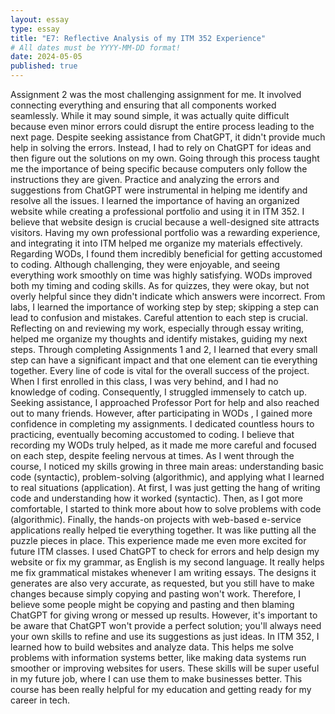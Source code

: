 ```yaml
---
layout: essay
type: essay
title: "E7: Reflective Analysis of my ITM 352 Experience"
# All dates must be YYYY-MM-DD format!
date: 2024-05-05
published: true
---
```


Assignment 2 was the most challenging assignment for me. It involved connecting everything and ensuring that all components worked seamlessly. While it may sound simple, it was actually quite difficult because even minor errors could disrupt the entire process leading to the next page. Despite seeking assistance from ChatGPT, it didn't provide much help in solving the errors. Instead, I had to rely on ChatGPT for ideas and then figure out the solutions on my own. Going through this process taught me the importance of being specific because computers only follow the instructions they are given. Practice and analyzing the errors and suggestions from ChatGPT were instrumental in helping me identify and resolve all the issues.
I learned the importance of having an organized website while creating a professional portfolio and using it in ITM 352. I believe that website design is crucial because a well-designed site attracts visitors. Having my own professional portfolio was a rewarding experience, and integrating it into ITM helped me organize my materials effectively. Regarding WODs, I found them incredibly beneficial for getting accustomed to coding. Although challenging, they were enjoyable, and seeing everything work smoothly on time was highly satisfying. WODs improved both my timing and coding skills. As for quizzes, they were okay, but not overly helpful since they didn't indicate which answers were incorrect. From labs, I learned the importance of working step by step; skipping a step can lead to confusion and mistakes. Careful attention to each step is crucial. Reflecting on and reviewing my work, especially through essay writing, helped me organize my thoughts and identify mistakes, guiding my next steps. Through completing Assignments 1 and 2, I learned that every small step can have a significant impact and that one element can tie everything together. Every line of code is vital for the overall success of the project.
When I first enrolled in this class, I was very behind, and I had no knowledge of coding. Consequently, I struggled immensely to catch up. Seeking assistance, I approached Professor Port for help and also reached out to many friends. However, after participating in WODs , I gained more confidence in completing my assignments. I dedicated countless hours to practicing, eventually becoming accustomed to coding. I believe that recording my WODs truly helped, as it made me more careful and focused on each step, despite feeling nervous at times.
As I went through the course, I noticed my skills growing in three main areas: understanding basic code (syntactic), problem-solving (algorithmic), and applying what I learned to real situations (application). At first, I was just getting the hang of writing code and understanding how it worked (syntactic). Then, as I got more comfortable, I started to think more about how to solve problems with code (algorithmic). Finally, the hands-on projects with web-based e-service applications really helped tie everything together. It was like putting all the puzzle pieces in place. This experience made me even more excited for future ITM classes.
I used ChatGPT to check for errors and help design my website or fix my grammar, as English is my second language. It really helps me fix grammatical mistakes whenever I am writing essays. The designs it generates are also very accurate, as requested, but you still have to make changes because simply copying and pasting won't work. Therefore, I believe some people might be copying and pasting and then blaming ChatGPT for giving wrong or messed up results. However, it's important to be aware that ChatGPT won't provide a perfect solution; you'll always need your own skills to refine and use its suggestions as just ideas.
In ITM 352, I learned how to build websites and analyze data. This helps me solve problems with information systems better, like making data systems run smoother or improving websites for users. These skills will be super useful in my future job, where I can use them to make businesses better. This course has been really helpful for my education and getting ready for my career in tech.

